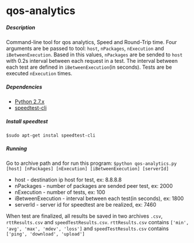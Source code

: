 # qos-analytics

##### __Description__
Command-line tool for qos analytics, Speed and Round-Trip time.
Four arguments are be passed to tool: `host`, `nPackages`, `nExecution` and `iBetweenExecution`. 
Based in this values, `nPackages` are be sended to `host` with 0.2s interval between each request in a test. The interval between each test are defined in `iBetweenExecution`(in seconds). Tests are be executed `nExecution` times.

##### __Dependencies__
* [Python 2.7.x](https://www.python.org/)
* [speedtest-cli](https://github.com/sivel/speedtest-cli)

##### __Install speedtest__
`$sudo apt-get instal speedtest-cli`

##### __Running__
Go to archive path and for run this program:
`$python qos-analytics.py [host] [nPackages] [nExecution] [iBetweenExecution] [serverId]`

* host - destination ip host for test, ex: 8.8.8.8
* nPackages - number of packages are sended peer test, ex: 2000
* nExecution - number of tests, ex: 100
* iBetweenExecution - interval between each test(in seconds), ex: 1800
* serverId - server id for speedtest are be realized, ex: 7460

When test are finalized, all results be saved in two archives `.csv`, `rttResults.csv` and `speedTestResults.csv`.
`rttResults.csv` contains `['min', 'avg', 'max', 'mdev', 'loss']` and
`speedTestResults.csv` contains `['ping', 'download', 'upload']`
